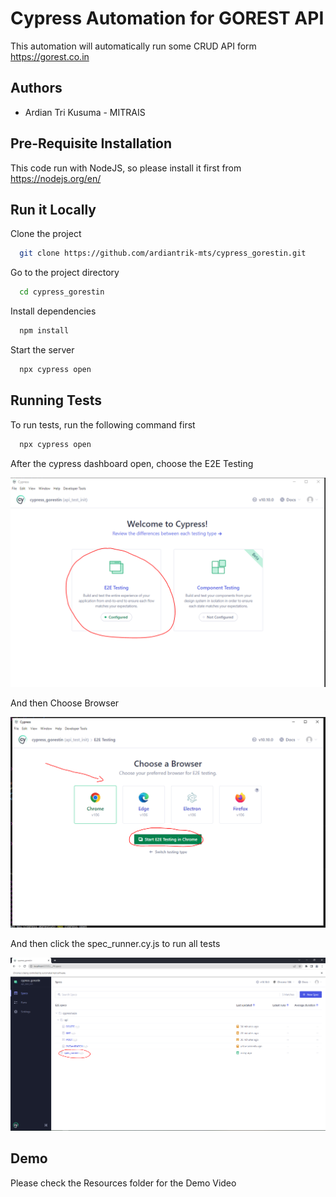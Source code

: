 
# Cypress Automation for GOREST API

This automation will automatically run some CRUD API form https://gorest.co.in


## Authors

- Ardian Tri Kusuma - MITRAIS


## Pre-Requisite Installation

This code run with NodeJS, so please install it first from https://nodejs.org/en/
    
## Run it Locally

Clone the project

```bash
  git clone https://github.com/ardiantrik-mts/cypress_gorestin.git
```

Go to the project directory

```bash
  cd cypress_gorestin
```

Install dependencies

```bash
  npm install
```

Start the server

```bash
  npx cypress open
```



## Running Tests

To run tests, run the following command first

```bash
  npx cypress open
```

After the cypress dashboard open, choose the E2E Testing

![Choose E2E](https://raw.githubusercontent.com/ardiantrik-mts/cypress_gorestinresources/main/Choose%20E2E.PNG)

And then Choose Browser

![Choose Browser](https://raw.githubusercontent.com/ardiantrik-mts/cypress_gorestinresources/main/Choose%20browser.PNG)

And then click the spec_runner.cy.js to run all tests

![Select spec_runner](https://raw.githubusercontent.com/ardiantrik-mts/cypress_gorestinresources/main/Choose%20spec%20runner.PNG)
## Demo

Please check the Resources folder for the Demo Video 

